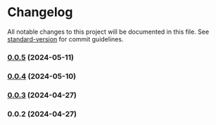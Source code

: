# Changelog

All notable changes to this project will be documented in this file. See [standard-version](https://github.com/conventional-changelog/standard-version) for commit guidelines.

### [0.0.5](https://github.com/ten24group/fw24-modules/compare/v0.0.4...v0.0.5) (2024-05-11)

### [0.0.4](https://github.com/ten24group/fw24-modules/compare/v0.0.3...v0.0.4) (2024-05-10)

### [0.0.3](https://github.com/ten24group/fw24-modules/compare/v0.0.2...v0.0.3) (2024-04-27)

### 0.0.2 (2024-04-27)
